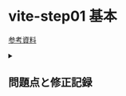 # vite-step01 基本

[参考資料](https://ics.media/entry/210708/#contents-anchor-basic)

<details>
<summary><h2>問題点と修正記録</h2></summary>
<h3>ファイルの参照パスが正しくない</h3>
viteでは問題が無い状態であったがGithubのPages設定で公開設定してもパスが不正とされた。<br/>
参照先ファイルをプロジェクトルートに移動してファイル名だけの参照にしたらＯＫであった。

</details>
